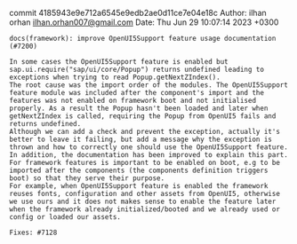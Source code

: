 commit 4185943e9e712a6545e9edb2ae0d11ce7e04e18c
Author: ilhan orhan <ilhan.orhan007@gmail.com>
Date:   Thu Jun 29 10:07:14 2023 +0300

    docs(framework): improve OpenUI5Support feature usage documentation (#7200)
    
    In some cases the OpenUI5Support feature is enabled but sap.ui.require("sap/ui/core/Popup") returns undefined leading to exceptions when trying to read Popup.getNextZIndex().
    The root cause was the import order of the modules. The OpenUI5Support feature module was included after the component's import and the features was not enabled on framework boot and not initialised properly. As a result the Popup hasn't been loaded and later when getNextZIndex is called, requiring the Popup from OpenUI5 fails and returns undefined.
    Although we can add a check and prevent the exception, actually it's better to leave it failing, but add a message why the exception is thrown and how to correctly one should use the OpenUI5Support feature.
    In addition, the documentation has been improved to explain this part.
    For framework features is important to be enabled on boot, e.g to be imported after the components (the components definition triggers boot) so that they serve their purpose.
    For example, when OpenUI5Support feature is enabled the framework reuses fonts, configuration and other assets from OpenUI5, otherwise we use ours and it does not makes sense to enable the feature later when the framework already initialized/booted and we already used or config or loaded our assets.
    
    Fixes: #7128
